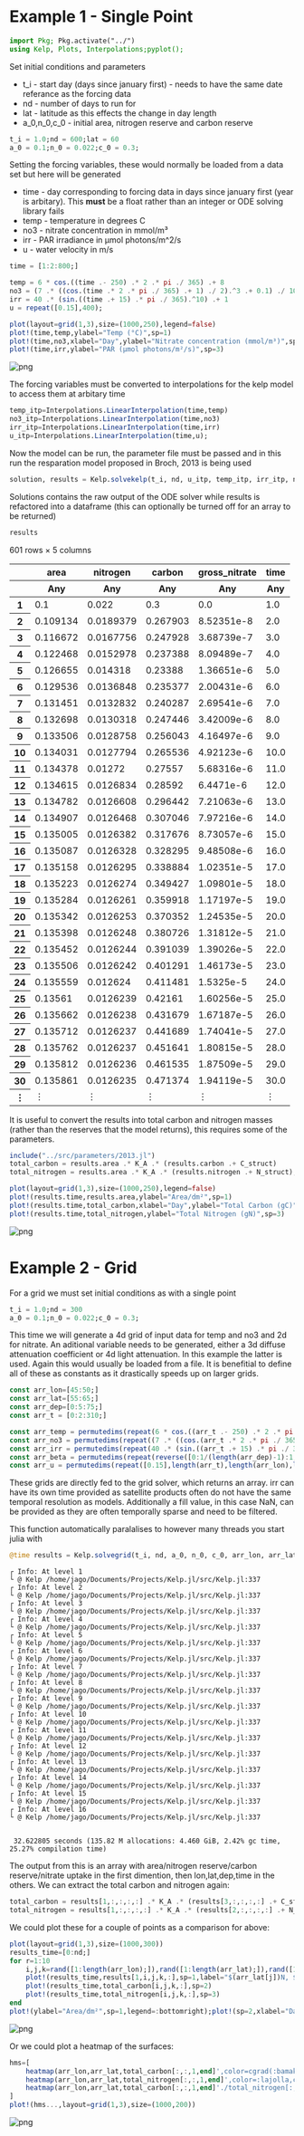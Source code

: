 # Example 1 - Single Point


```julia
import Pkg; Pkg.activate("../")
using Kelp, Plots, Interpolations;pyplot();
```

Set initial conditions and parameters
- t_i - start day (days since january first) - needs to have the same date referance as the forcing data
- nd - number of days to run for
- lat - latitude as this effects the change in day length
- a_0,n_0,c_0 - initial area, nitrogen reserve and carbon reserve


```julia
t_i = 1.0;nd = 600;lat = 60
a_0 = 0.1;n_0 = 0.022;c_0 = 0.3;
```

Setting the forcing variables, these would normally be loaded from a data set but here will be generated
- time - day corresponding to forcing data in days since january first (year is arbitary). This **must** be a float rather than an integer or ODE solving library fails
- temp - temperature in degrees C
- no3 - nitrate concentration in mmol/m³
- irr - PAR irradiance in μmol photons/m^2/s
- u - water velocity in m/s


```julia
time = [1:2:800;]

temp = 6 * cos.((time .- 250) .* 2 .* pi ./ 365) .+ 8
no3 = (7 .* ((cos.(time .* 2 .* pi ./ 365) .+ 1) ./ 2).^3 .+ 0.1) ./ 1000
irr = 40 .* (sin.((time .+ 15) .* pi ./ 365).^10) .+ 1
u = repeat([0.15],400);
```


```julia
plot(layout=grid(1,3),size=(1000,250),legend=false)
plot!(time,temp,ylabel="Temp (°C)",sp=1)
plot!(time,no3,xlabel="Day",ylabel="Nitrate concentration (mmol/m³)",sp=2)
plot!(time,irr,ylabel="PAR (μmol photons/m²/s)",sp=3)
```




    
![png](output_6_0.png)
    



The forcing variables must be converted to interpolations for the kelp model to access them at arbitary time


```julia
temp_itp=Interpolations.LinearInterpolation(time,temp)
no3_itp=Interpolations.LinearInterpolation(time,no3)
irr_itp=Interpolations.LinearInterpolation(time,irr)
u_itp=Interpolations.LinearInterpolation(time,u);
```

Now the model can be run, the parameter file must be passed and in this run the resparation model proposed in Broch, 2013 is being used


```julia
solution, results = Kelp.solvekelp(t_i, nd, u_itp, temp_itp, irr_itp, no3_itp, lat, a_0, n_0, c_0, "../src/parameters/2013.jl",2);
```

Solutions contains the raw output of the ODE solver while results is refactored into a dataframe (this can optionally be turned off for an array to be returned)


```julia
results
```




<div class="data-frame"><p>601 rows × 5 columns</p><table class="data-frame"><thead><tr><th></th><th>area</th><th>nitrogen</th><th>carbon</th><th>gross_nitrate</th><th>time</th></tr><tr><th></th><th title="Any">Any</th><th title="Any">Any</th><th title="Any">Any</th><th title="Any">Any</th><th title="Any">Any</th></tr></thead><tbody><tr><th>1</th><td>0.1</td><td>0.022</td><td>0.3</td><td>0.0</td><td>1.0</td></tr><tr><th>2</th><td>0.109134</td><td>0.0189379</td><td>0.267903</td><td>8.52351e-8</td><td>2.0</td></tr><tr><th>3</th><td>0.116672</td><td>0.0167756</td><td>0.247928</td><td>3.68739e-7</td><td>3.0</td></tr><tr><th>4</th><td>0.122468</td><td>0.0152978</td><td>0.237388</td><td>8.09489e-7</td><td>4.0</td></tr><tr><th>5</th><td>0.126655</td><td>0.014318</td><td>0.23388</td><td>1.36651e-6</td><td>5.0</td></tr><tr><th>6</th><td>0.129536</td><td>0.0136848</td><td>0.235377</td><td>2.00431e-6</td><td>6.0</td></tr><tr><th>7</th><td>0.131451</td><td>0.0132832</td><td>0.240287</td><td>2.69541e-6</td><td>7.0</td></tr><tr><th>8</th><td>0.132698</td><td>0.0130318</td><td>0.247446</td><td>3.42009e-6</td><td>8.0</td></tr><tr><th>9</th><td>0.133506</td><td>0.0128758</td><td>0.256043</td><td>4.16497e-6</td><td>9.0</td></tr><tr><th>10</th><td>0.134031</td><td>0.0127794</td><td>0.265536</td><td>4.92123e-6</td><td>10.0</td></tr><tr><th>11</th><td>0.134378</td><td>0.01272</td><td>0.27557</td><td>5.68316e-6</td><td>11.0</td></tr><tr><th>12</th><td>0.134615</td><td>0.0126834</td><td>0.28592</td><td>6.4471e-6</td><td>12.0</td></tr><tr><th>13</th><td>0.134782</td><td>0.0126608</td><td>0.296442</td><td>7.21063e-6</td><td>13.0</td></tr><tr><th>14</th><td>0.134907</td><td>0.0126468</td><td>0.307046</td><td>7.97216e-6</td><td>14.0</td></tr><tr><th>15</th><td>0.135005</td><td>0.0126382</td><td>0.317676</td><td>8.73057e-6</td><td>15.0</td></tr><tr><th>16</th><td>0.135087</td><td>0.0126328</td><td>0.328295</td><td>9.48508e-6</td><td>16.0</td></tr><tr><th>17</th><td>0.135158</td><td>0.0126295</td><td>0.338884</td><td>1.02351e-5</td><td>17.0</td></tr><tr><th>18</th><td>0.135223</td><td>0.0126274</td><td>0.349427</td><td>1.09801e-5</td><td>18.0</td></tr><tr><th>19</th><td>0.135284</td><td>0.0126261</td><td>0.359918</td><td>1.17197e-5</td><td>19.0</td></tr><tr><th>20</th><td>0.135342</td><td>0.0126253</td><td>0.370352</td><td>1.24535e-5</td><td>20.0</td></tr><tr><th>21</th><td>0.135398</td><td>0.0126248</td><td>0.380726</td><td>1.31812e-5</td><td>21.0</td></tr><tr><th>22</th><td>0.135452</td><td>0.0126244</td><td>0.391039</td><td>1.39026e-5</td><td>22.0</td></tr><tr><th>23</th><td>0.135506</td><td>0.0126242</td><td>0.401291</td><td>1.46173e-5</td><td>23.0</td></tr><tr><th>24</th><td>0.135559</td><td>0.012624</td><td>0.411481</td><td>1.5325e-5</td><td>24.0</td></tr><tr><th>25</th><td>0.13561</td><td>0.0126239</td><td>0.42161</td><td>1.60256e-5</td><td>25.0</td></tr><tr><th>26</th><td>0.135662</td><td>0.0126238</td><td>0.431679</td><td>1.67187e-5</td><td>26.0</td></tr><tr><th>27</th><td>0.135712</td><td>0.0126237</td><td>0.441689</td><td>1.74041e-5</td><td>27.0</td></tr><tr><th>28</th><td>0.135762</td><td>0.0126237</td><td>0.451641</td><td>1.80815e-5</td><td>28.0</td></tr><tr><th>29</th><td>0.135812</td><td>0.0126236</td><td>0.461535</td><td>1.87509e-5</td><td>29.0</td></tr><tr><th>30</th><td>0.135861</td><td>0.0126235</td><td>0.471374</td><td>1.94119e-5</td><td>30.0</td></tr><tr><th>&vellip;</th><td>&vellip;</td><td>&vellip;</td><td>&vellip;</td><td>&vellip;</td><td>&vellip;</td></tr></tbody></table></div>



It is useful to convert the results into total carbon and nitrogen masses (rather than the reserves that the model returns), this requires some of the parameters.


```julia
include("../src/parameters/2013.jl")
total_carbon = results.area .* K_A .* (results.carbon .+ C_struct)
total_nitrogen = results.area .* K_A .* (results.nitrogen .+ N_struct);
```


```julia
plot(layout=grid(1,3),size=(1000,250),legend=false)
plot!(results.time,results.area,ylabel="Area/dm²",sp=1)
plot!(results.time,total_carbon,xlabel="Day",ylabel="Total Carbon (gC)",sp=2)
plot!(results.time,total_nitrogen,ylabel="Total Nitrogen (gN)",sp=3)
```




    
![png](output_15_0.png)
    



# Example 2 - Grid

For a grid we must set initial conditions as with a single point


```julia
t_i = 1.0;nd = 300
a_0 = 0.1;n_0 = 0.022;c_0 = 0.3;
```

This time we will generate a 4d grid of input data for temp and no3 and 2d for nitrate. An aditional variable needs to be generated, either a 3d diffuse attenuation coefficient or 4d light attenuation. In this example the latter is used. Again this would usually be loaded from a file. It is benefitial to define all of these as constants as it drastically speeds up on larger grids.


```julia
const arr_lon=[45:50;]
const arr_lat=[55:65;]
const arr_dep=[0:5:75;]
const arr_t = [0:2:310;]

const arr_temp = permutedims(repeat(6 * cos.((arr_t .- 250) .* 2 .* pi ./ 365) .+ 8,1,length(arr_lon),length(arr_lat),length(arr_dep)),(2,3,4,1)).*permutedims(repeat(arr_lat./arr_lat[1],1,length(arr_lon),length(arr_dep),length(arr_t)),(2,1,3,4))
const arr_no3 = permutedims(repeat((7 .* ((cos.(arr_t .* 2 .* pi ./ 365) .+ 1) ./ 2).^3 .+ 0.1) ./ 1000,1,length(arr_lon),length(arr_lat),length(arr_dep)),(2,3,4,1)).*repeat(arr_lon./arr_lon[1],1,length(arr_lat),length(arr_dep),length(arr_t))
const arr_irr = permutedims(repeat(40 .* (sin.((arr_t .+ 15) .* pi ./ 365).^10) .+ 1,1,length(arr_lon),length(arr_lat)),(2,3,1)).*permutedims(repeat(arr_lat./arr_lat[1],1,length(arr_lon),length(arr_t)),(2,1,3))
const arr_beta = permutedims(repeat(reverse([0:1/(length(arr_dep)-1):1;]),1,length(arr_lon),length(arr_lat),length(arr_t)),(2,3,1,4))
const arr_u = permutedims(repeat([0.15],length(arr_t),length(arr_lon),length(arr_lat),length(arr_dep)),(2,3,4,1));
```

These grids are directly fed to the grid solver, which returns an array. irr can have its own time provided as satellite products often do not have the same temporal resolution as models. Additionally a fill value, in this case NaN, can be provided as they are often temporally sparse and need to be filtered.

This function automatically paralalises to however many threads you start julia with


```julia
@time results = Kelp.solvegrid(t_i, nd, a_0, n_0, c_0, arr_lon, arr_lat, arr_dep, arr_t, arr_no3, arr_temp, arr_u, (arr_irr, arr_t, NaN), (nothing, nothing, nothing), arr_beta, "../src/parameters/2013.jl", 2);
```

    ┌ Info: At level 1
    └ @ Kelp /home/jago/Documents/Projects/Kelp.jl/src/Kelp.jl:337
    ┌ Info: At level 2
    └ @ Kelp /home/jago/Documents/Projects/Kelp.jl/src/Kelp.jl:337
    ┌ Info: At level 3
    └ @ Kelp /home/jago/Documents/Projects/Kelp.jl/src/Kelp.jl:337
    ┌ Info: At level 4
    └ @ Kelp /home/jago/Documents/Projects/Kelp.jl/src/Kelp.jl:337
    ┌ Info: At level 5
    └ @ Kelp /home/jago/Documents/Projects/Kelp.jl/src/Kelp.jl:337
    ┌ Info: At level 6
    └ @ Kelp /home/jago/Documents/Projects/Kelp.jl/src/Kelp.jl:337
    ┌ Info: At level 7
    └ @ Kelp /home/jago/Documents/Projects/Kelp.jl/src/Kelp.jl:337
    ┌ Info: At level 8
    └ @ Kelp /home/jago/Documents/Projects/Kelp.jl/src/Kelp.jl:337
    ┌ Info: At level 9
    └ @ Kelp /home/jago/Documents/Projects/Kelp.jl/src/Kelp.jl:337
    ┌ Info: At level 10
    └ @ Kelp /home/jago/Documents/Projects/Kelp.jl/src/Kelp.jl:337
    ┌ Info: At level 11
    └ @ Kelp /home/jago/Documents/Projects/Kelp.jl/src/Kelp.jl:337
    ┌ Info: At level 12
    └ @ Kelp /home/jago/Documents/Projects/Kelp.jl/src/Kelp.jl:337
    ┌ Info: At level 13
    └ @ Kelp /home/jago/Documents/Projects/Kelp.jl/src/Kelp.jl:337
    ┌ Info: At level 14
    └ @ Kelp /home/jago/Documents/Projects/Kelp.jl/src/Kelp.jl:337
    ┌ Info: At level 15
    └ @ Kelp /home/jago/Documents/Projects/Kelp.jl/src/Kelp.jl:337
    ┌ Info: At level 16
    └ @ Kelp /home/jago/Documents/Projects/Kelp.jl/src/Kelp.jl:337


     32.622805 seconds (135.82 M allocations: 4.460 GiB, 2.42% gc time, 25.27% compilation time)


The output from this is an array with area/nitrogen reserve/carbon reserve/nitrate uptake in the first dimention, then lon,lat,dep,time in the others. We can extract the total carbon and nitrogen again:


```julia
total_carbon = results[1,:,:,:,:] .* K_A .* (results[3,:,:,:,:] .+ C_struct)
total_nitrogen = results[1,:,:,:,:] .* K_A .* (results[2,:,:,:,:] .+ N_struct);
```

We could plot these for a couple of points as a comparison for above:


```julia
plot(layout=grid(1,3),size=(1000,300))
results_time=[0:nd;]
for r=1:10
    i,j,k=rand([1:length(arr_lon);]),rand([1:length(arr_lat);]),rand([1:length(arr_dep);])
    plot!(results_time,results[1,i,j,k,:],sp=1,label="$(arr_lat[j])N, $(arr_lon[i])W, $(arr_dep[k])m")
    plot!(results_time,total_carbon[i,j,k,:],sp=2)
    plot!(results_time,total_nitrogen[i,j,k,:],sp=3)
end
plot!(ylabel="Area/dm²",sp=1,legend=:bottomright);plot!(sp=2,xlabel="Day",ylabel="Total Carbon (gC)",legend=false);plot!(sp=3,ylabel="Total Nitrogen (gN)",legend=false)
```




    
![png](output_26_0.png)
    



Or we could plot a heatmap of the surfaces:


```julia
hms=[
    heatmap(arr_lon,arr_lat,total_carbon[:,:,1,end]',color=cgrad(:bamako, rev=true),colorbar_title="Total Carbon (gC)"),
    heatmap(arr_lon,arr_lat,total_nitrogen[:,:,1,end]',color=:lajolla,colorbar_title="Total Nitrogen (gN)"),
    heatmap(arr_lon,arr_lat,total_carbon[:,:,1,end]'./total_nitrogen[:,:,1,end]',color=cgrad(:lapaz, rev=true),colorbar_title="Carbon:Nitrogen ratio")
]
plot!(hms...,layout=grid(1,3),size=(1000,200))
```




    
![png](output_28_0.png)
    




```julia

```
